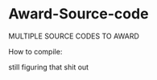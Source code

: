 # Award-Source-code
MULTIPLE SOURCE CODES TO AWARD 




How to compile:

still figuring that shit out

